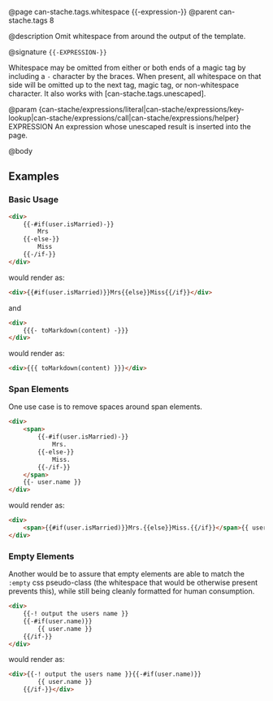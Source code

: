 @page can-stache.tags.whitespace {{-expression-}}
@parent can-stache.tags 8

@description Omit whitespace from around the output of the template.

@signature `{{-EXPRESSION-}}`

Whitespace may be omitted from either or both ends of a magic tag by including a
`-` character by the braces. When present, all whitespace on that side will be
omitted up to the next tag, magic tag, or non-whitespace character. It also works with [can-stache.tags.unescaped].

@param {can-stache/expressions/literal|can-stache/expressions/key-lookup|can-stache/expressions/call|can-stache/expressions/helper} EXPRESSION An expression whose unescaped result is inserted into the page.

@body

## Examples

### Basic Usage

```html
<div>
	{{-#if(user.isMarried)-}}
		Mrs
	{{-else-}}
		Miss
	{{-/if-}}
</div>
```

would render as:

```html
<div>{{#if(user.isMarried)}}Mrs{{else}}Miss{{/if}}</div>
```

and

```html
<div>
	{{{- toMarkdown(content) -}}}
</div>
```

would render as:

```html
<div>{{{ toMarkdown(content) }}}</div>
```

### Span Elements

One use case is to remove spaces around span elements.

```html
<div>
	<span>
		{{-#if(user.isMarried)-}}
			Mrs.
		{{-else-}}
			Miss.
		{{-/if-}}
	</span>
	{{- user.name }}
</div>
```

would render as:

```html
<div>
	<span>{{#if(user.isMarried)}}Mrs.{{else}}Miss.{{/if}}</span>{{ user.name }}
</div>
```

### Empty Elements

Another would be to assure that empty elements are able to match the `:empty`
css pseudo-class (the whitespace that would be otherwise present prevents this),
while still being cleanly formatted for human consumption.

```html
<div>
	{{-! output the users name }}
	{{-#if(user.name)}}
		{{ user.name }}
	{{/if-}}
</div>
```

would render as:

```html
<div>{{-! output the users name }}{{-#if(user.name)}}
		{{ user.name }}
	{{/if-}}</div>
```
